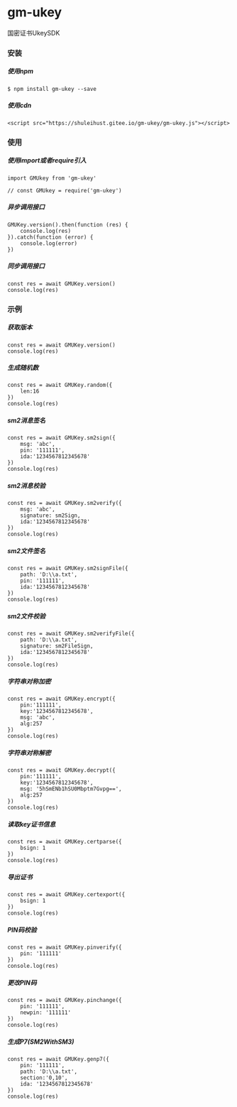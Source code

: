 # gm-ukey

国密证书UkeySDK



### 安装

##### 使用npm

```
$ npm install gm-ukey --save
```

##### 使用cdn

```
<script src="https://shuleihust.gitee.io/gm-ukey/gm-ukey.js"></script>
```



### 使用

##### 使用import或者require引入

```
import GMUkey from 'gm-ukey'

// const GMUkey = require('gm-ukey')
```



##### 异步调用接口

```
GMUKey.version().then(function (res) {
    console.log(res)
}).catch(function (error) {
    console.log(error)
})
```



##### 同步调用接口

```
const res = await GMUKey.version()
console.log(res)
```



### 示例

##### 获取版本

```
const res = await GMUKey.version()
console.log(res)
```



##### 生成随机数

```
const res = await GMUKey.random({
	len:16
})
console.log(res)
```



##### sm2消息签名

```
const res = await GMUKey.sm2sign({
    msg: 'abc',
    pin: '111111',
    ida:'1234567812345678'
})
console.log(res)
```



##### sm2消息校验

```
const res = await GMUKey.sm2verify({
    msg: 'abc',
    signature: sm2Sign,
    ida:'1234567812345678'
})
console.log(res)
```



##### sm2文件签名

```
const res = await GMUKey.sm2signFile({
    path: 'D:\\a.txt',
    pin: '111111',
    ida:'1234567812345678'
})
console.log(res)
```



##### sm2文件校验

```
const res = await GMUKey.sm2verifyFile({
    path: 'D:\\a.txt',
    signature: sm2FileSign,
    ida:'1234567812345678'
})
console.log(res)
```



##### 字符串对称加密

```
const res = await GMUKey.encrypt({
    pin:'111111',
    key:'1234567812345678',
    msg: 'abc',
    alg:257
})
console.log(res)
```



##### 字符串对称解密

```
const res = await GMUKey.decrypt({
    pin:'111111',
    key:'1234567812345678',
    msg: '5hSmENb1hSU0Mbptm7Gvpg==',
    alg:257
})
console.log(res)
```



##### 读取key证书信息

```
const res = await GMUKey.certparse({
	bsign: 1
})
console.log(res)
```



##### 导出证书

```
const res = await GMUKey.certexport({
	bsign: 1
})
console.log(res)
```



##### PIN码校验

```
const res = await GMUKey.pinverify({
	pin: '111111'
})
console.log(res)
```



##### 更改PIN码

```
const res = await GMUKey.pinchange({
    pin: '111111',
    newpin: '111111'
})
console.log(res)
```



##### 生成P7(SM2WithSM3)

```
const res = await GMUKey.genp7({
    pin: '111111',
    path: 'D:\\a.txt',
    section:'0,10',
    ida: '1234567812345678'
})
console.log(res)
```

